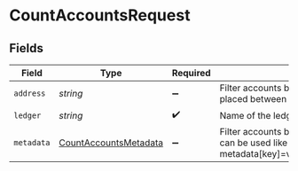 # CountAccountsRequest


## Fields

| Field                                                                                                                               | Type                                                                                                                                | Required                                                                                                                            | Description                                                                                                                         | Example                                                                                                                             |
| ----------------------------------------------------------------------------------------------------------------------------------- | ----------------------------------------------------------------------------------------------------------------------------------- | ----------------------------------------------------------------------------------------------------------------------------------- | ----------------------------------------------------------------------------------------------------------------------------------- | ----------------------------------------------------------------------------------------------------------------------------------- |
| `address`                                                                                                                           | *string*                                                                                                                            | :heavy_minus_sign:                                                                                                                  | Filter accounts by address pattern (regular expression placed between ^ and $).                                                     | users:.+                                                                                                                            |
| `ledger`                                                                                                                            | *string*                                                                                                                            | :heavy_check_mark:                                                                                                                  | Name of the ledger.                                                                                                                 | ledger001                                                                                                                           |
| `metadata`                                                                                                                          | [CountAccountsMetadata](../../models/operations/countaccountsmetadata.md)                                                           | :heavy_minus_sign:                                                                                                                  | Filter accounts by metadata key value pairs. The filter can be used like this -> metadata[key]=value1&metadata[a.nested.key]=value2 |                                                                                                                                     |